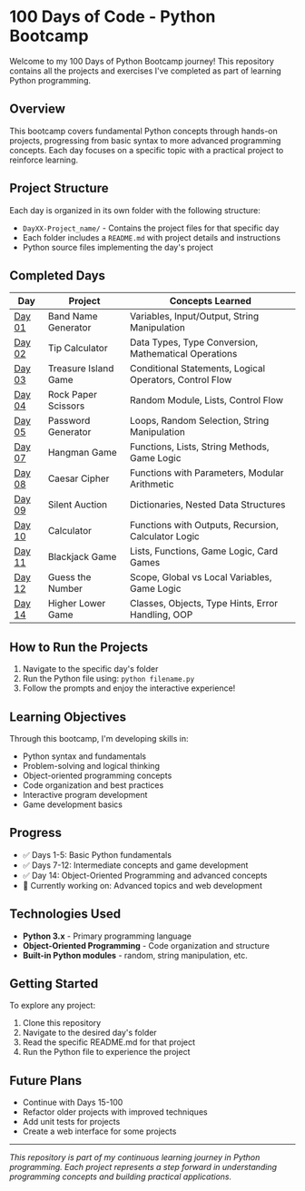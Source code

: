 # 100 Days of Code - Python Bootcamp

Welcome to my 100 Days of Python Bootcamp journey! This repository contains all the projects and exercises I've completed as part of learning Python programming.

## Overview

This bootcamp covers fundamental Python concepts through hands-on projects, progressing from basic syntax to more advanced programming concepts. Each day focuses on a specific topic with a practical project to reinforce learning.

## Project Structure

Each day is organized in its own folder with the following structure:

- `DayXX-Project_name/` - Contains the project files for that specific day
- Each folder includes a `README.md` with project details and instructions
- Python source files implementing the day's project

## Completed Days

| Day | Project | Concepts Learned |
|-----|---------|------------------|
| [Day 01](./Day01-Band_name_generator/) | Band Name Generator | Variables, Input/Output, String Manipulation |
| [Day 02](./Day02-Tip_calculator/) | Tip Calculator | Data Types, Type Conversion, Mathematical Operations |
| [Day 03](./Day03-Treasure_hunt_game/) | Treasure Island Game | Conditional Statements, Logical Operators, Control Flow |
| [Day 04](./Day04-Rock_paper_scissors_game/) | Rock Paper Scissors | Random Module, Lists, Control Flow |
| [Day 05](./Day05-Password_generator/) | Password Generator | Loops, Random Selection, String Manipulation |
| [Day 07](./Day07-Hangman/) | Hangman Game | Functions, Lists, String Methods, Game Logic |
| [Day 08](./Day08-Caesar_cipher/) | Caesar Cipher | Functions with Parameters, Modular Arithmetic |
| [Day 09](./Day09-Silent_auction/) | Silent Auction | Dictionaries, Nested Data Structures |
| [Day 10](./Day10-Calculator/) | Calculator | Functions with Outputs, Recursion, Calculator Logic |
| [Day 11](./Day11-BlackJack/) | Blackjack Game | Lists, Functions, Game Logic, Card Games |
| [Day 12](./Day12-GuessTheNumber/) | Guess the Number | Scope, Global vs Local Variables, Game Logic |
| [Day 14](./Day14-HigherLowerGame/) | Higher Lower Game | Classes, Objects, Type Hints, Error Handling, OOP |

## How to Run the Projects

1. Navigate to the specific day's folder
2. Run the Python file using: `python filename.py`
3. Follow the prompts and enjoy the interactive experience!

## Learning Objectives

Through this bootcamp, I'm developing skills in:

- Python syntax and fundamentals
- Problem-solving and logical thinking
- Object-oriented programming concepts
- Code organization and best practices
- Interactive program development
- Game development basics

## Progress

- ✅ Days 1-5: Basic Python fundamentals
- ✅ Days 7-12: Intermediate concepts and game development
- ✅ Day 14: Object-Oriented Programming and advanced concepts
- 🔄 Currently working on: Advanced topics and web development

## Technologies Used

- **Python 3.x** - Primary programming language
- **Object-Oriented Programming** - Code organization and structure
- **Built-in Python modules** - random, string manipulation, etc.

## Getting Started

To explore any project:

1. Clone this repository
2. Navigate to the desired day's folder
3. Read the specific README.md for that project
4. Run the Python file to experience the project

## Future Plans

- Continue with Days 15-100
- Refactor older projects with improved techniques
- Add unit tests for projects
- Create a web interface for some projects

---

*This repository is part of my continuous learning journey in Python programming. Each project represents a step forward in understanding programming concepts and building practical applications.*
